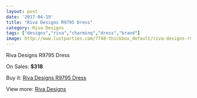 ```yaml
---
layout: post
date: '2017-04-19'
title: "Riva Designs R9795 Dress"
category: Riva Designs
tags: ["designs","riva","charming","dress","brand"]
image: http://www.lustparties.com/7748-thickbox_default/riva-designs-r9795-dress.jpg
---
```

Riva Designs R9795 Dress

On Sales: **$318**
<a href="https://www.lustparties.com/en/riva-designs/2577-riva-designs-r9795-dress.html"><amp-img layout="responsive" width="600" height="600" src="//www.lustparties.com/7748-thickbox_default/riva-designs-r9795-dress.jpg" alt="Riva Designs R9795 Dress 0" /></a>
<a href="https://www.lustparties.com/en/riva-designs/2577-riva-designs-r9795-dress.html"><amp-img layout="responsive" width="600" height="600" src="//www.lustparties.com/7750-thickbox_default/riva-designs-r9795-dress.jpg" alt="Riva Designs R9795 Dress 1" /></a>
<a href="https://www.lustparties.com/en/riva-designs/2577-riva-designs-r9795-dress.html"><amp-img layout="responsive" width="600" height="600" src="//www.lustparties.com/7749-thickbox_default/riva-designs-r9795-dress.jpg" alt="Riva Designs R9795 Dress 2" /></a>

Buy it: [Riva Designs R9795 Dress](https://www.lustparties.com/en/riva-designs/2577-riva-designs-r9795-dress.html "Riva Designs R9795 Dress")

View more: [Riva Designs](https://www.lustparties.com/en/6-riva-designs "Riva Designs")